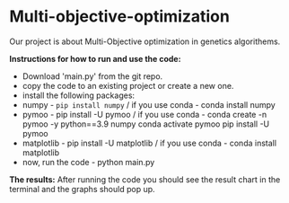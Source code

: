 # Multi-objective-optimization

Our project is about Multi-Objective optimization in genetics algorithems.

**Instructions for how to run and use the code:**
- Download 'main.py' from the git repo.
- copy the code to an existing project or create a new one.
- install the following packages: 
-   numpy - `pip install numpy` / if you use conda - conda install numpy
-   pymoo - pip install -U pymoo / if you use conda - conda create -n pymoo -y python==3.9 numpy
                                                      conda activate pymoo
                                                      pip install -U pymoo
-   matplotlib - pip install -U matplotlib / if you use conda - conda install matplotlib
- now, run the code - python main.py

**The results:**
After running the code you should see the result chart in the terminal and the graphs should pop up.
